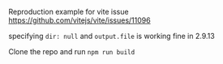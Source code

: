 Reproduction example for vite issue https://github.com/vitejs/vite/issues/11096

specifying `dir: null` and `output.file` is working fine in 2.9.13

Clone the repo and run `npm run build`
